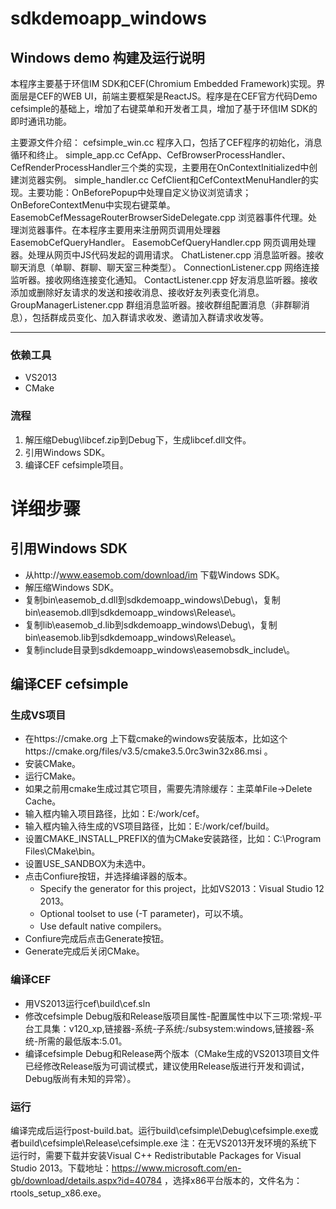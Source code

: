 # sdkdemoapp_windows
## Windows demo 构建及运行说明
本程序主要基于环信IM SDK和CEF(Chromium Embedded Framework)实现。界面层是CEF的WEB UI，前端主要框架是ReactJS。程序是在CEF官方代码Demo cefsimple的基础上，增加了右键菜单和开发者工具，增加了基于环信IM SDK的即时通讯功能。

主要源文件介绍：
cefsimple_win.cc	程序入口，包括了CEF程序的初始化，消息循环和终止。
simple_app.cc	CefApp、CefBrowserProcessHandler、CefRenderProcessHandler三个类的实现，主要用在OnContextInitialized中创建浏览器实例。
simple_handler.cc	CefClient和CefContextMenuHandler的实现。主要功能：OnBeforePopup中处理自定义协议浏览请求；OnBeforeContextMenu中实现右键菜单。
EasemobCefMessageRouterBrowserSideDelegate.cpp	浏览器事件代理。处理浏览器事件。在本程序主要用来注册网页调用处理器EasemobCefQueryHandler。
EasemobCefQueryHandler.cpp	网页调用处理器。处理从网页中JS代码发起的调用请求。
ChatListener.cpp	消息监听器。接收聊天消息（单聊、群聊、聊天室三种类型）。
ConnectionListener.cpp	网络连接监听器。接收网络连接变化通知。
ContactListener.cpp	好友消息监听器。接收添加或删除好友请求的发送和接收消息、接收好友列表变化消息。
GroupManagerListener.cpp	群组消息监听器。接收群组配置消息（非群聊消息），包括群成员变化、加入群请求收发、邀请加入群请求收发等。

---
### 依赖工具
- VS2013
- CMake

### 流程
1. 解压缩Debug\libcef.zip到Debug下，生成libcef.dll文件。
2. 引用Windows SDK。
3. 编译CEF cefsimple项目。

# 详细步骤
## 引用Windows SDK
- 从http://www.easemob.com/download/im 下载Windows SDK。
- 解压缩Windows SDK。
- 复制bin\easemob_d.dll到sdkdemoapp_windows\Debug\，复制bin\easemob.dll到sdkdemoapp_windows\Release\。
- 复制lib\easemob_d.lib到sdkdemoapp_windows\Debug\，复制bin\easemob.lib到sdkdemoapp_windows\Release\。
- 复制include目录到sdkdemoapp_windows\easemobsdk_include\。

## 编译CEF cefsimple
### 生成VS项目
- 在https://cmake.org 上下载cmake的windows安装版本，比如这个https://cmake.org/files/v3.5/cmake3.5.0rc3win32x86.msi 。
- 安装CMake。
- 运行CMake。
- 如果之前用cmake生成过其它项目，需要先清除缓存：主菜单File->Delete Cache。
- 输入框<where is the source code>内输入项目路径，比如：E:/work/cef。
- 输入框<where to build the binaries>内输入待生成的VS项目路径，比如：E:/work/cef/build。
- 设置CMAKE_INSTALL_PREFIX的值为CMake安装路径，比如：C:\Program Files\CMake\bin。
- 设置USE_SANDBOX为未选中。
- 点击Confiure按钮，并选择编译器的版本。
  - Specify the generator for this project，比如VS2013：Visual Studio 12 2013。
  - Optional toolset to use (-T parameter)，可以不填。
  - Use default native compilers。 
- Confiure完成后点击Generate按钮。
- Generate完成后关闭CMake。

### 编译CEF
- 用VS2013运行cef\build\cef.sln
- 修改cefsimple Debug版和Release版项目属性-配置属性中以下三项:常规-平台工具集：v120_xp,链接器-系统-子系统:/subsystem:windows,链接器-系统-所需的最低版本:5.01。
- 编译cefsimple Debug和Release两个版本（CMake生成的VS2013项目文件已经修改Release版为可调试模式，建议使用Release版进行开发和调试，Debug版尚有未知的异常）。

### 运行
编译完成后运行post-build.bat。运行build\cefsimple\Debug\cefsimple.exe或者build\cefsimple\Release\cefsimple.exe
注：在无VS2013开发环境的系统下运行时，需要下载并安装Visual C++ Redistributable Packages for Visual Studio 2013。下载地址：https://www.microsoft.com/en-gb/download/details.aspx?id=40784 ，选择x86平台版本的，文件名为：rtools_setup_x86.exe。
